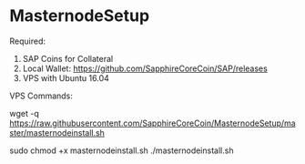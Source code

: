 # MasternodeSetup

Required:
1. SAP Coins for Collateral
2. Local Wallet: https://github.com/SapphireCoreCoin/SAP/releases
3. VPS with Ubuntu 16.04

VPS Commands:

wget -q https://raw.githubusercontent.com/SapphireCoreCoin/MasternodeSetup/master/masternodeinstall.sh

sudo chmod +x masternodeinstall.sh
./masternodeinstall.sh
